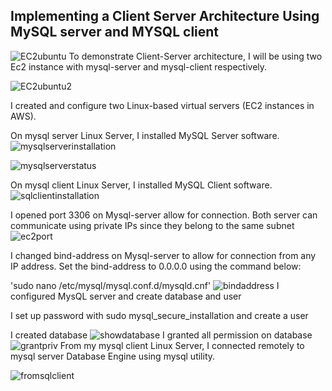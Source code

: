 ## Implementing a Client Server Architecture Using MySQL server and MYSQL client

![EC2ubuntu](https://github.com/Oolabanji/test_/assets/136812420/67daaf09-964e-4a3d-a8ce-fda3283901df)
To demonstrate Client-Server architecture, I will be using two Ec2 instance with mysql-server and mysql-client respectively.


![EC2ubuntu2](https://github.com/Oolabanji/test_/assets/136812420/a2b38d6a-8868-4753-ba19-77ac03bc1901)

I created and configure two Linux-based virtual servers (EC2 instances in AWS).

On mysql server Linux Server, I installed MySQL Server software.
![mysqlserverinstallation](https://github.com/Oolabanji/test_/assets/136812420/3ecb5800-a239-4898-bbe7-568201d33de6)



![mysqlserverstatus](https://github.com/Oolabanji/test_/assets/136812420/cbb5f077-8a2c-49c4-91d1-e70a8b078a48)

On mysql client Linux Server, I  installed MySQL Client software.
![sqlclientinstallation](https://github.com/Oolabanji/test_/assets/136812420/51e9f14b-41a9-4309-b57e-ff1d9a55bca2)

I opened port 3306 on Mysql-server allow for connection. Both server can communicate using private IPs since they belong to the same subnet
![ec2port](https://github.com/Oolabanji/test_/assets/136812420/f22cac7c-6317-4239-a921-a0a21a626f10)

I changed bind-address on Mysql-server to allow for connection from any IP address. Set the bind-address to 0.0.0.0 using the command below:

'sudo nano /etc/mysql/mysql.conf.d/mysqld.cnf'
![bindaddress](https://github.com/Oolabanji/test_/assets/136812420/9b014e99-896f-46d6-9721-caab21383539)
I configured MysQL server and create database and user

I set up password with sudo mysql_secure_installation and create a user

I created database
![showdatabase](https://github.com/Oolabanji/test_/assets/136812420/3b2e5d9e-159c-401c-8f15-90bbcc8811e3)
I granted all permission on database
![grantpriv](https://github.com/Oolabanji/test_/assets/136812420/ce0745f9-9d5f-4e7d-ab70-9aa5fde304bd)
From my mysql client Linux Server, I connected remotely to mysql server Database Engine using mysql utility.

![fromsqlclient](https://github.com/Oolabanji/test_/assets/136812420/e187c293-b8ca-4aa1-baae-63526aa57734)




